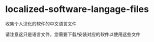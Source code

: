 localized-software-langage-files
================================

收集个人汉化的软件的中文语言文件

请注意这只是语言文件，您需要下载/安装对应的软件以使用这些文件
